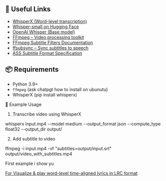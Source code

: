## 🔗 Useful Links

-  [WhisperX (Word-level transcription)](https://github.com/m-bain/whisperx)
-  [Whisper-small on Hugging Face](https://huggingface.co/openai/whisper-small)
-  [OpenAI Whisper (Base model)](https://github.com/openai/whisper)
-  [FFmpeg – Video processing toolkit](https://ffmpeg.org/download.html)
-  [FFmpeg Subtitle Filters Documentation](https://ffmpeg.org/ffmpeg-filters.html#subtitles-1)
-  [ffsubsync – Sync subtitles to speech](https://github.com/smacke/ffsubsync)
-  [ASS Subtitle Format Specification](http://www.tcax.org/docs/ass-specs.htm)
  
## 📦 Requirements

- Python 3.9+
- `ffmpeg` (ask chatpgt how to install on ubunutu)
- WhisperX  (pip install whisperx)


📄 Example Usage

1. Transcribe video using WhisperX

whisperx input.mp4 --model medium --output_format json --compute_type float32 --output_dir output/

2. Add subtitle to video

ffmpeg -i input.mp4 -vf "subtitles=output/input.srt" output/video_with_subtitles.mp4


First example i show yu

[For Visualize & play word-level time-aligned lyrics in LRC format](https://github.com/mikezzb/lrc-player)